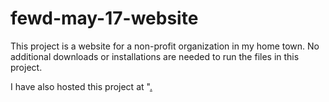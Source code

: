 # fewd-may-17-website

This project is a website for a non-profit organization in my home town. No additional downloads or installations are needed to run the files in this project. 

I have also hosted this project at "<a href="http:www.dawsonrichey.com/code_louisville/index.html">.